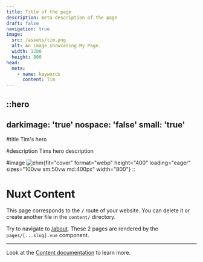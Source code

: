 ```yaml
---
title: Title of the page
description: meta description of the page
draft: false
navigation: true
image:
  src: /assets/tim.png
  alt: An image showcasing My Page.
  width: 1280
  height: 800
head:
  meta:
    - name: keywords
      content: Tim
---
```


::hero
---
darkimage: 'true'
nospace: 'false'
small: 'true'
---
#title
Tim's hero

#description
Tims hero description

#image
![ehm](/baker-decorator.png){fit="cover" format="webp" height="400" loading="eager" sizes="100vw sm:50vw md:400px" width="800"}
::

# Nuxt Content

This page corresponds to the `/` route of your website. You can delete it or create another file in the `content/` directory.

Try to navigate to [/about](/about). These 2 pages are rendered by the `pages/[...slug].vue` component.

---

Look at the [Content documentation](https://content.nuxtjs.org/) to learn more.
